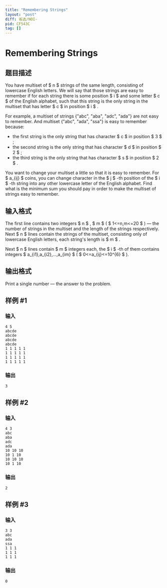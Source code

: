 ```yaml
---
title: "Remembering Strings"
layout: "post"
diff: 省选/NOI-
pid: CF543C
tag: []
---
```


# Remembering Strings

## 题目描述

You have multiset of $ n $ strings of the same length, consisting of lowercase English letters. We will say that those strings are easy to remember if for each string there is some position $ i $ and some letter $ c $ of the English alphabet, such that this string is the only string in the multiset that has letter $ c $ in position $ i $ .

For example, a multiset of strings {"abc", "aba", "adc", "ada"} are not easy to remember. And multiset {"abc", "ada", "ssa"} is easy to remember because:

- the first string is the only string that has character $ c $ in position $ 3 $ ;
- the second string is the only string that has character $ d $ in position $ 2 $ ;
- the third string is the only string that has character $ s $ in position $ 2 $ .

You want to change your multiset a little so that it is easy to remember. For $ a_{ij} $ coins, you can change character in the $ j $ -th position of the $ i $ -th string into any other lowercase letter of the English alphabet. Find what is the minimum sum you should pay in order to make the multiset of strings easy to remember.

## 输入格式

The first line contains two integers $ n $ , $ m $ ( $ 1<=n,m<=20 $ ) — the number of strings in the multiset and the length of the strings respectively. Next $ n $ lines contain the strings of the multiset, consisting only of lowercase English letters, each string's length is $ m $ .

Next $ n $ lines contain $ m $ integers each, the $ i $ -th of them contains integers $ a_{i1},a_{i2},...,a_{im} $ ( $ 0<=a_{ij}<=10^{6} $ ).

## 输出格式

Print a single number — the answer to the problem.

## 样例 #1

### 输入

```
4 5
abcde
abcde
abcde
abcde
1 1 1 1 1
1 1 1 1 1
1 1 1 1 1
1 1 1 1 1

```

### 输出

```
3

```

## 样例 #2

### 输入

```
4 3
abc
aba
adc
ada
10 10 10
10 1 10
10 10 10
10 1 10

```

### 输出

```
2

```

## 样例 #3

### 输入

```
3 3
abc
ada
ssa
1 1 1
1 1 1
1 1 1

```

### 输出

```
0

```

